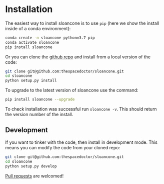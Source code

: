 # Installation

The easiest way to install sloancone is to use `pip` (here we show the install inside of a conda environment):

``` bash
conda create -n sloancone python=3.7 pip
conda activate sloancone
pip install sloancone
```

Or you can clone the [github repo](https://github.com/thespacedoctor/sloancone) and install from a local version of the code:

``` bash
git clone git@github.com:thespacedoctor/sloancone.git
cd sloancone
python setup.py install
```

To upgrade to the latest version of sloancone use the command:

``` bash
pip install sloancone --upgrade
```

To check installation was successful run `sloancone -v`. This should return the version number of the install.

## Development

If you want to tinker with the code, then install in development mode. This means you can modify the code from your cloned repo:

``` bash
git clone git@github.com:thespacedoctor/sloancone.git
cd sloancone
python setup.py develop
```

[Pull requests](https://github.com/thespacedoctor/sloancone/pulls) are welcomed! 

<!-- ### Sublime Snippets

If you use [Sublime Text](https://www.sublimetext.com/) as your code editor, and you're planning to develop your own python code with soxspipe, you might find [my Sublime Snippets](https://github.com/thespacedoctor/sloancone-Sublime-Snippets) useful. -->


